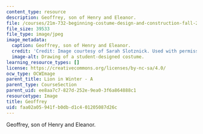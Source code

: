 ```yaml
---
content_type: resource
description: Geoffrey, son of Henry and Eleanor.
file: /courses/21m-732-beginning-costume-design-and-construction-fall-2008/faa02a05941fb0dbd1c401205087d26c_geoffrey.jpg
file_size: 39533
file_type: image/jpeg
image_metadata:
  caption: Geoffrey, son of Henry and Eleanor.
  credit: 'Credit: Image courtesy of Sarah Slotznick. Used with permission.'
  image-alt: Drawing of a student-designed costume.
learning_resource_types: []
license: https://creativecommons.org/licenses/by-nc-sa/4.0/
ocw_type: OCWImage
parent_title: Lion in Winter - A
parent_type: CourseSection
parent_uid: ee8aa7c7-827d-252e-9ea0-3f6a864888c1
resourcetype: Image
title: Geoffrey
uid: faa02a05-941f-b0db-d1c4-01205087d26c
---
```

Geoffrey, son of Henry and Eleanor.